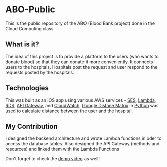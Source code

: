 # ABO-Public
This is the public repository of the ABO (Blood Bank project) done in the Cloud Computing class.

## What is it?
The idea of this project is to provide a platform to the users (who wants to donate blood) so that they can donate it more conveniently. It connects users to the hospitals. Hospitals post the request and user respond to the requests posted by the hospitals.

## Technologies
This was built as an iOS app using various AWS services - [SES](https://aws.amazon.com/ses/), [Lambda](https://aws.amazon.com/lambda/), [RDS](https://aws.amazon.com/rds/), [API Gateway](https://aws.amazon.com/api-gateway/), and [CloudWatch](https://aws.amazon.com/cloudwatch/). [Google Distane Matrix](https://developers.google.com/maps/documentation/distance-matrix/intro) in [Python](https://github.com/googlemaps/google-maps-services-python) was used to calculate distance between the user and the hospital.

## My Contribution
I designed the backend architecture and wrote Lambda functions in oder to access the database tables. Also designed the API Gateway (methods and resources) and linked them with the Lambda Functions

Don't forget to check the [demo video](https://www.youtube.com/watch?v=oCwN1TXu8Rc) as well!
